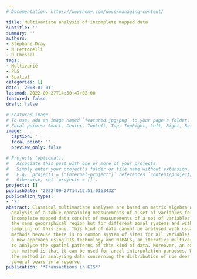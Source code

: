 ```yaml
---
# Documentation: https://wowchemy.com/docs/managing-content/

title: Multivariate analysis of incomplete mapped data
subtitle: ''
summary: ''
authors:
- Stéphane Dray
- N Pettorelli
- D Chessel
tags:
- Multivarié
- PLS
- Spatial
categories: []
date: '2003-01-01'
lastmod: 2022-09-27T14:50:47+02:00
featured: false
draft: false

# Featured image
# To use, add an image named `featured.jpg/png` to your page's folder.
# Focal points: Smart, Center, TopLeft, Top, TopRight, Left, Right, BottomLeft, Bottom, BottomRight.
image:
  caption: ''
  focal_point: ''
  preview_only: false

# Projects (optional).
#   Associate this post with one or more of your projects.
#   Simply enter your project's folder or file name without extension.
#   E.g. `projects = ["internal-project"]` references `content/project/deep-learning/index.md`.
#   Otherwise, set `projects = []`.
projects: []
publishDate: '2022-09-27T14:12:51.016343Z'
publication_types:
- '2'
abstract: Classical multivariate analyses are based on matrix algebra and enable the
  analysis of a table containing measurements of a set of variables for a set of sites.
  Incomplete mapped data consist of measurements of a set of variables recorded for
  the same geographical region but for different zonal systems and with only a partial
  sampling of this zone. This kind of data cannot be analysed with usual multivariate
  methods because there is no common system of sites for all variables. We propose
  a new approach using GIS technology and NIPALS, an iterative multivariate method,
  to analyse the spatial patterns of this kind of data. Moreover, an extension of
  our method is that it can be used for areal interpolation purposes. We illustrate
  the method in analysing data concerning the distribution of roe deer weights over
  several years in a reserve.
publication: '*Transactions in GIS*'
---
```

